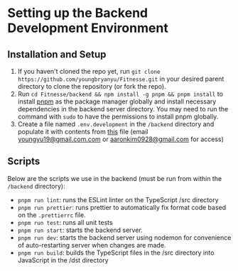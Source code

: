 # Setting up the Backend Development Environment

## Installation and Setup
1. If you haven't cloned the repo yet, run `git clone https://github.com/youngbryanyu/Fitnesse.git` in your desired parent directory to clone the repository (or fork the repo).
2. Run `cd Fitnesse/backend && npm install -g pnpm && pnpm install` to install [pnpm](https://pnpm.io/installation) as the package manager globally and install necessary dependencies in the backend server directory. You may need to run the command with `sudo` to have the permissions to install pnpm globally.
3. Create a file named `.env.development` in the `/backend` directory and populate it with contents from [this](https://docs.google.com/document/d/1v_2SooRcI1OW46AoKvayGLqSEkgcaWslZUnSvw_SDfc/edit) file (email youngyu19@gmail.com.com or aaronkim0928@gmail.com for access)

## Scripts
Below are the scripts we use in the backend (must be run from within the `/backend` directory):
- `pnpm run lint`: runs the ESLint linter on the TypeScript /src directory
- `pnpm run prettier`: runs prettier to automatically fix format code based on the `.prettierrc` file.
- `pnpm run test`: runs all unit tests
- `pnpm run start`: starts the backend server.
- `pnpm run dev`: starts the backend server using nodemon for convenience of auto-restarting server when changes are made. 
- `pnpm run build`: builds the TypeScript files in the /src directory into JavaScript in the /dst directory

